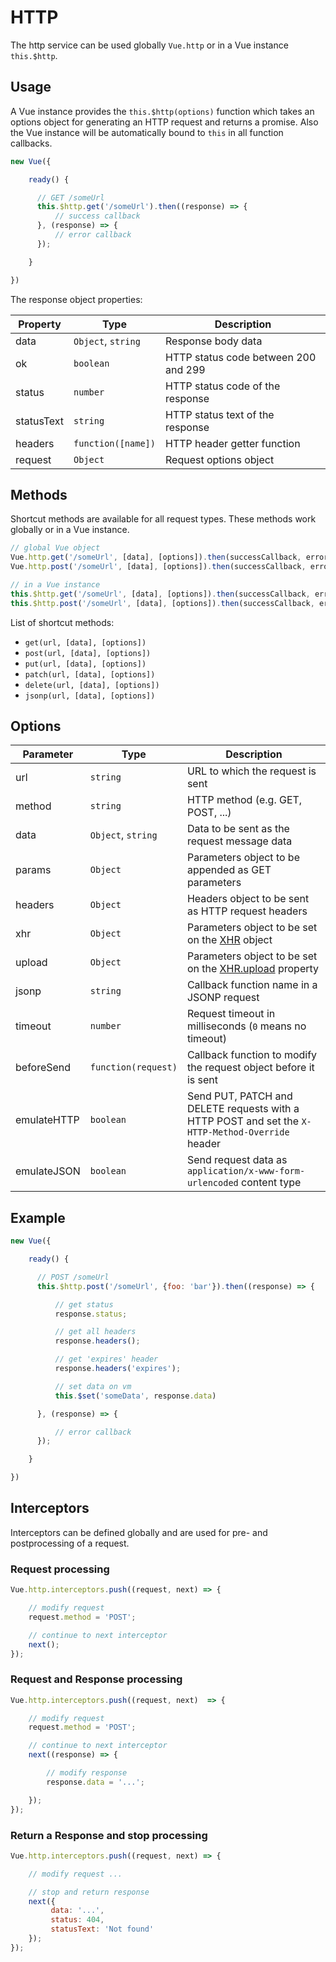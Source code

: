 # HTTP

The http service can be used globally `Vue.http` or in a Vue instance `this.$http`.

## Usage

A Vue instance provides the `this.$http(options)` function which takes an options object for generating an HTTP request and returns a promise. Also the Vue instance will be automatically bound to `this` in all function callbacks.

```js
new Vue({

    ready() {

      // GET /someUrl
      this.$http.get('/someUrl').then((response) => {
          // success callback
      }, (response) => {
          // error callback
      });

    }

})
```

The response object properties:

Property | Type | Description
-------- | ---- | -----------
data | `Object`, `string` | Response body data
ok | `boolean` | HTTP status code between 200 and 299
status | `number` | HTTP status code of the response
statusText | `string` | HTTP status text of the response
headers | `function([name])` | HTTP header getter function
request | `Object` | Request options object

## Methods

Shortcut methods are available for all request types. These methods work globally or in a Vue instance.

```js
// global Vue object
Vue.http.get('/someUrl', [data], [options]).then(successCallback, errorCallback);
Vue.http.post('/someUrl', [data], [options]).then(successCallback, errorCallback);

// in a Vue instance
this.$http.get('/someUrl', [data], [options]).then(successCallback, errorCallback);
this.$http.post('/someUrl', [data], [options]).then(successCallback, errorCallback);
```
List of shortcut methods:

* `get(url, [data], [options])`
* `post(url, [data], [options])`
* `put(url, [data], [options])`
* `patch(url, [data], [options])`
* `delete(url, [data], [options])`
* `jsonp(url, [data], [options])`

## Options

Parameter | Type | Description
--------- | ---- | -----------
url | `string` | URL to which the request is sent
method | `string` | HTTP method (e.g. GET, POST, ...)
data | `Object`, `string` | Data to be sent as the request message data
params | `Object` | Parameters object to be appended as GET parameters
headers | `Object` | Headers object to be sent as HTTP request headers
xhr | `Object` | Parameters object to be set on the [XHR](https://developer.mozilla.org/en-US/docs/Web/API/XMLHttpRequest) object
upload | `Object` | Parameters object to be set on the [XHR.upload](https://developer.mozilla.org/en-US/docs/Web/API/XMLHttpRequest/upload) property
jsonp | `string` | Callback function name in a JSONP request
timeout | `number` | Request timeout in milliseconds (`0` means no timeout)
beforeSend | `function(request)` | Callback function to modify the request object before it is sent
emulateHTTP | `boolean` | Send PUT, PATCH and DELETE requests with a HTTP POST and set the `X-HTTP-Method-Override` header
emulateJSON | `boolean` | Send request data as `application/x-www-form-urlencoded` content type

## Example

```js
new Vue({

    ready() {

      // POST /someUrl
      this.$http.post('/someUrl', {foo: 'bar'}).then((response) => {

          // get status
          response.status;

          // get all headers
          response.headers();

          // get 'expires' header
          response.headers('expires');

          // set data on vm
          this.$set('someData', response.data)

      }, (response) => {

          // error callback
      });

    }

})
```

## Interceptors

Interceptors can be defined globally and are used for pre- and postprocessing of a request.

### Request processing
```js
Vue.http.interceptors.push((request, next) => {

    // modify request
    request.method = 'POST';

    // continue to next interceptor
    next();
});
```

### Request and Response processing
```js
Vue.http.interceptors.push((request, next)  => {

    // modify request
    request.method = 'POST';

    // continue to next interceptor
    next((response) => {

        // modify response
        response.data = '...';

    });
});
```

### Return a Response and stop processing
```js
Vue.http.interceptors.push((request, next) => {

    // modify request ...

    // stop and return response
    next({
         data: '...',
         status: 404,
         statusText: 'Not found'
    });
});
```
